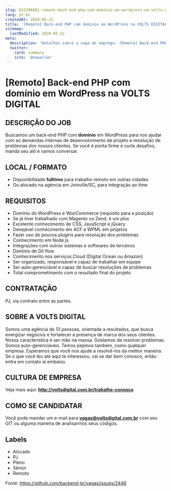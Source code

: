 ```yaml
---
slug: 623396981-remoto-back-end-php-com-dominio-em-wordpress-na-volts-digital
lang: pt-br
createdAt: 2020-05-22
title: '[Remoto] Back-end PHP com domínio em WordPress na VOLTS DIGITAL - Vaga de Emprego'
sitemap:
  lastModified: 2020-05-22
meta:
  description: 'Detalhes sobre a vaga de emprego: [Remoto] Back-end PHP com domínio em WordPress na VOLTS DIGITAL'
  twitter:
    card: summary
    site: '@nawarian'
---
```


# [Remoto] Back-end PHP com domínio em WordPress na VOLTS DIGITAL

## DESCRIÇÃO DO JOB

Buscamos um back-end PHP com **domínio** em WordPress para nos ajudar com as demandas internas de desenvolvimento de projeto e resolução de problemas dos nossos clientes. Se você é ponta firme e curte desafios, manda seu alô e vamos conversar.

## LOCAL / FORMATO

- Disponibilidade **fulltime** para trabalho remoto em outras cidades
- Ou alocado na agência em Joinville/SC, para integração ao time

## REQUISITOS

- Domínio do WordPress e WooCommerce (requisito para a posição)
- Se já tiver trabalhado com Magento ou Zend, é um plus
- Excelente conhecimento de CSS, JavaScript e jQuery
- Desejável conhecimento em ACF e WPML em projetos
- Fazer uso de poucos plugins para resolução dos problemas
- Conhecimento em Node.js
- Integrações com outros sistemas e softwares de terceiros
- Domínio de Git flow
- Conhecimento nos serviços Cloud (Digital Ocean ou Amazon)
- Ser organizado, responsável e capaz de trabalhar em equipe
- Ser auto-gerenciável e capaz de buscar resoluções de problemas
- Total comprometimento com o resultado final do projeto

## CONTRATAÇÃO

PJ, via contrato entre as partes.

## SOBRE A VOLTS DIGITAL

Somos uma agência de 13 pessoas, orientada a resultados, que busca energizar negócios e fortalecer a presença de marca dos seus clientes. Nossa característica é ser mão na massa. Gostamos de resolver problemas. Somos auto-gerenciáveis. Temos pepinos também, como qualquer empresa. Esperamos que você nos ajude a resolvê-los da melhor maneira. Se o que você leu até aqui te interessou, vai se dar bem conosco, então entra em contato aí embaixo.

## CULTURA DE EMPRESA

Veja mais aqui: **http://voltsdigital.com.br/trabalhe-conosco**

## COMO SE CANDIDATAR

Você pode mandar um e-mail para **vagas@voltsdigital.com.br** com seu GIT ou alguma maneira de analisarmos seus códigos.

## Labels

- Alocado
- PJ
- Pleno
- Sênior
- Remoto


Fonte: https://github.com/backend-br/vagas/issues/2446